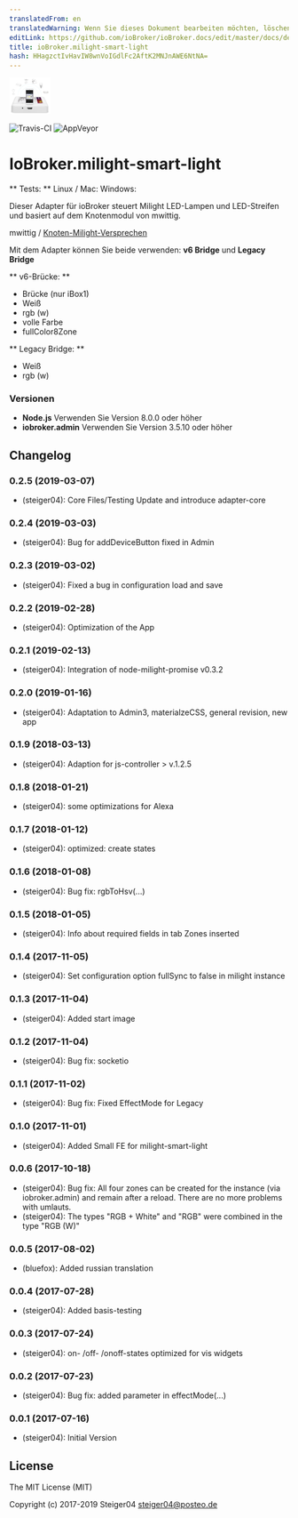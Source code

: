```yaml
---
translatedFrom: en
translatedWarning: Wenn Sie dieses Dokument bearbeiten möchten, löschen Sie bitte das Feld "translationsFrom". Andernfalls wird dieses Dokument automatisch erneut übersetzt
editLink: https://github.com/ioBroker/ioBroker.docs/edit/master/docs/de/adapterref/iobroker.milight-smart-light/README.md
title: ioBroker.milight-smart-light
hash: HHagzctIvHavIW8wnVoIGdlFc2AftK2MNJnAWE6NtNA=
---
```

![milight-smart-light-Logo](../../../en/adapterref/iobroker.milight-smart-light/admin/lib/images/milight-smart-light-md.png)

![Travis-CI](http://img.shields.io/travis/Steiger04/ioBroker.milight-smart-light/master.svg)
![AppVeyor](https://ci.appveyor.com/api/projects/status/github/Steiger04/ioBroker.milight-smart-light?branch=master&svg=true)

# IoBroker.milight-smart-light
** Tests: ** Linux / Mac: Windows:

Dieser Adapter für ioBroker steuert Milight LED-Lampen und LED-Streifen und basiert auf dem Knotenmodul von mwittig.

mwittig / [Knoten-Milight-Versprechen](https://github.com/mwittig/node-milight-promise)

Mit dem Adapter können Sie beide verwenden: **v6 Bridge** und **Legacy Bridge**

** v6-Brücke: **

- Brücke (nur iBox1)
- Weiß
- rgb (w)
- volle Farbe
- fullColor8Zone

** Legacy Bridge: **

- Weiß
- rgb (w)

### Versionen
- **Node.js** Verwenden Sie Version 8.0.0 oder höher
- **iobroker.admin** Verwenden Sie Version 3.5.10 oder höher

## Changelog
### 0.2.5 (2019-03-07)
- (steiger04): Core Files/Testing Update and introduce adapter-core

### 0.2.4 (2019-03-03)
- (steiger04): Bug for addDeviceButton fixed in Admin

### 0.2.3 (2019-03-02)
- (steiger04): Fixed a bug in configuration load and save

### 0.2.2 (2019-02-28)
- (steiger04): Optimization of the App

### 0.2.1 (2019-02-13)
- (steiger04): Integration of  node-milight-promise v0.3.2

### 0.2.0 (2019-01-16)
- (steiger04): Adaptation to Admin3, materialzeCSS, general revision, new app

### 0.1.9 (2018-03-13)
- (steiger04): Adaption for js-controller > v.1.2.5

### 0.1.8 (2018-01-21)
- (steiger04): some optimizations for Alexa

### 0.1.7 (2018-01-12)
- (steiger04): optimized: create states

### 0.1.6 (2018-01-08)
- (steiger04): Bug fix: rgbToHsv(...)

### 0.1.5 (2018-01-05)
- (steiger04): Info about required fields in tab Zones inserted

### 0.1.4 (2017-11-05)
- (steiger04): Set configuration option fullSync to false in milight instance

### 0.1.3 (2017-11-04)
- (steiger04): Added start image

### 0.1.2 (2017-11-04)
- (steiger04): Bug fix: socketio

### 0.1.1 (2017-11-02)
- (steiger04): Bug fix: Fixed EffectMode for Legacy

### 0.1.0 (2017-11-01)
- (steiger04): Added Small FE for milight-smart-light

### 0.0.6 (2017-10-18)
- (steiger04): Bug fix: All four zones can be created for the instance (via iobroker.admin) and remain after a reload. There are no more problems with umlauts.
- (steiger04): The types "RGB + White" and "RGB" were combined in the type "RGB (W)"

### 0.0.5 (2017-08-02)
- (bluefox): Added russian translation

### 0.0.4 (2017-07-28)
- (steiger04): Added basis-testing


### 0.0.3 (2017-07-24)
- (steiger04): on- /off- /onoff-states optimized for vis widgets

### 0.0.2 (2017-07-23)
- (steiger04): Bug fix: added parameter in effectMode(...)

### 0.0.1 (2017-07-16)
- (steiger04): Initial Version

## License

The MIT License (MIT)

Copyright (c) 2017-2019 Steiger04 <steiger04@posteo.de>